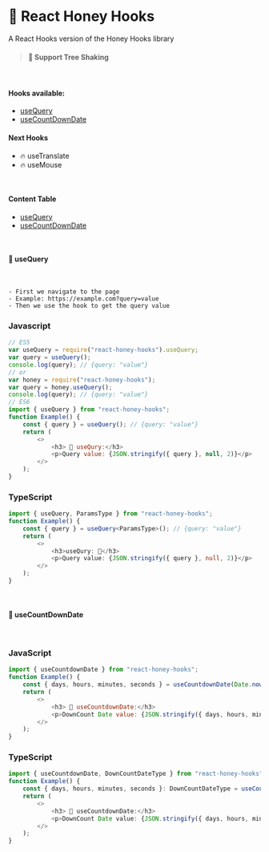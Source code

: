# 🍯 **React Honey Hooks**

A React Hooks version of the Honey Hooks library

> #### 🌴 **Support Tree Shaking**

<br/>

#### **Hooks available**:

-   <a href="#use-query">useQuery</a>
-   <a href="#use-count-down-date">useCountDownDate</a>

#### **Next Hooks**

-   🔥 useTranslate
-   🔥 useMouse

<br/>

#### **Content Table**

-   <a href="#use-query">useQuery</a>
-   <a href="#use-count-down-date">useCountDownDate</a>

<br/>

<div id="use-query"><h4><b>🍯 useQuery</b></h4></div>
<br/>

```
- First we navigate to the page
- Example: https://example.com?query=value
- Then we use the hook to get the query value
```

### Javascript

```javascript
// ES5
var useQuery = require("react-honey-hooks").useQuery;
var query = useQuery();
console.log(query); // {query: "value"}
// or
var honey = require("react-honey-hooks");
var query = honey.useQuery();
console.log(query); // {query: "value"}
// ES6
import { useQuery } from "react-honey-hooks";
function Example() {
    const { query } = useQuery(); // {query: "value"}
    return (
        <>
            <h3> 🍯 useQury:</h3>
            <p>Query value: {JSON.stringify({ query }, null, 2)}</p>
        </>
    );
}
```

### TypeScript

```typescript
import { useQuery, ParamsType } from "react-honey-hooks";
function Example() {
    const { query } = useQuery<ParamsType>(); // {query: "value"}
    return (
        <>
            <h3>useQury: 🍯</h3>
            <p>Query value: {JSON.stringify({ query }, null, 2)}</p>
        </>
    );
}
```

<br/>

<div id="use-down-count-date"><h4><b>🍯 useCountDownDate</b></h4></div>
<br/>

### JavaScript

```javascript
import { useCountdownDate } from "react-honey-hooks";
function Example() {
    const { days, hours, minutes, seconds } = useCountdownDate(Date.now()); // {days: 0, hours: 0, minutes: 0, seconds: 0}
    return (
        <>
            <h3> 🍯 useCountdownDate:</h3>
            <p>DownCount Date value: {JSON.stringify({ days, hours, minutes, seconds }, null, 2)}</p>
        </>
    );
}
```

### TypeScript

```typescript
import { useCountdownDate, DownCountDateType } from "react-honey-hooks";
function Example() {
    const { days, hours, minutes, seconds }: DownCountDateType = useCountdownDate(Date.now()); // {days: 0, hours: 0, minutes: 0, seconds: 0}
    return (
        <>
            <h3> 🍯 useCountdownDate:</h3>
            <p>DownCount Date value: {JSON.stringify({ days, hours, minutes, seconds }, null, 2)}</p>
        </>
    );
}
```
